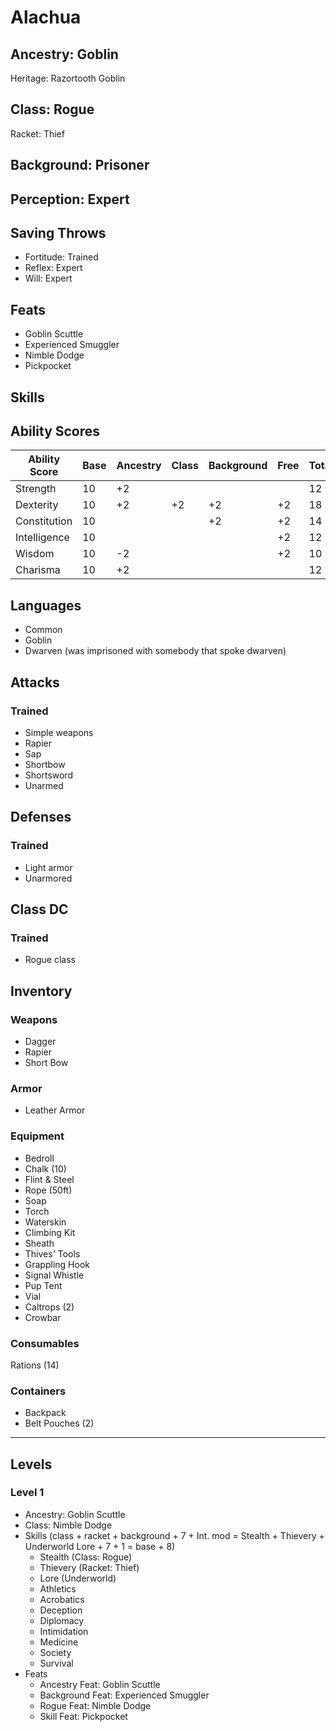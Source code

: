 # Alachua

## Ancestry: Goblin

Heritage: Razortooth Goblin

## Class: Rogue

Racket: Thief

## Background: Prisoner

## Perception: Expert

## Saving Throws

- Fortitude: Trained
- Reflex: Expert
- Will: Expert

## Feats

- Goblin Scuttle
- Experienced Smuggler
- Nimble Dodge
- Pickpocket

## Skills

## Ability Scores

| Ability Score | Base | Ancestry | Class | Background | Free | Total |
| ------------- | ---- | -------- | ----- | ---------- | ---- | ----- |
| Strength      | 10   | +2       |       |            |      | 12    |
| Dexterity     | 10   | +2       | +2    | +2         | +2   | 18    |
| Constitution  | 10   |          |       | +2         | +2   | 14    |
| Intelligence  | 10   |          |       |            | +2   | 12    |
| Wisdom        | 10   | -2       |       |            | +2   | 10    |
| Charisma      | 10   | +2       |       |            |      | 12    |

## Languages

- Common
- Goblin
- Dwarven (was imprisoned with somebody that spoke dwarven)

## Attacks

### Trained

- Simple weapons
- Rapier
- Sap
- Shortbow
- Shortsword
- Unarmed

## Defenses

### Trained

- Light armor
- Unarmored

## Class DC

### Trained 

- Rogue class

## Inventory

### Weapons

- Dagger
- Rapier
- Short Bow

### Armor

- Leather Armor

### Equipment

- Bedroll
- Chalk (10)
- Flint & Steel
- Rope (50ft)
- Soap
- Torch
- Waterskin
- Climbing Kit
- Sheath
- Thives' Tools
- Grappling Hook
- Signal Whistle
- Pup Tent
- Vial
- Caltrops (2)
- Crowbar

### Consumables

Rations (14)

### Containers

- Backpack
- Belt Pouches (2)

---

## Levels

### Level 1

- Ancestry: Goblin Scuttle
- Class: Nimble Dodge
- Skills (class + racket + background + 7 + Int. mod = Stealth + Thievery + Underworld Lore + 7 + 1 = base + 8) 
   - Stealth (Class: Rogue)
   - Thievery (Racket: Thief)
   - Lore (Underworld)
   - Athletics
   - Acrobatics
   - Deception
   - Diplomacy
   - Intimidation
   - Medicine
   - Society
   - Survival
- Feats
   - Ancestry Feat: Goblin Scuttle
   - Background Feat: Experienced Smuggler
   - Rogue Feat: Nimble Dodge
   - Skill Feat: Pickpocket
